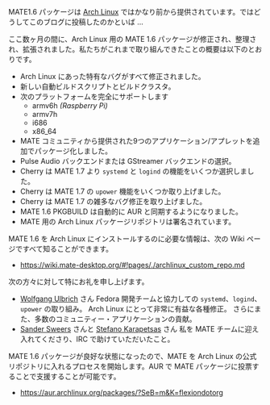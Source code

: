 <!-- 
.. link: 
.. description: 
.. tags: Arch Linux,Raspberry Pi,News
.. date: 2013/11/16 00:36:43
.. title: Arch Linux 用の MATE 1.6 版パッケージ
.. slug: 2013-11-16-mate-1.6-packages-for-arch-linux
.. author: Martin Wimpress
-->

MATE1.6 パッケージは [Arch Linux](https://www.archlinux.org) ではかなり前から提供されています。ではどうしてこのブログに投稿したのかといば ...

ここ数ヶ月の間に、Arch Linux 用の MATE 1.6 パッケージが修正され、整理され、拡張されました。私たちがこれまで取り組んできたことの概要は以下のとおりです。

  * Arch Linux にあった特有なバグがすべて修正されました。
  * 新しい自動ビルドスクリプトとビルドクラスタ。
  * 次のプラットフォームを完全にサポートします
    * armv6h *(Raspberry Pi)*
    * armv7h
    * i686
    * x86_64
  * MATE コミュニティから提供された9つのアプリケーション/アプレットを追加でパッケージ化しました。
  * Pulse Audio バックエンドまたは GStreamer バックエンドの選択。
  * Cherry は MATE 1.7 より `systemd` と `logind` の機能をいくつか選択しました。
  * Cherry は MATE 1.7 の `upower` 機能をいくつか取り上げました。
  * Cherry は MATE 1.7 の雑多なバグ修正を取り上げました。
  * MATE 1.6 PKGBUILD は自動的に AUR と同期するようになりました。
  * MATE 用の Arch Linux パッケージリポジトリは署名されています。

MATE 1.6 を Arch Linux にインストールするのに必要な情報は、次の Wiki ページですべて知ることができます。

  * <https://wiki.mate-desktop.org/#!pages/./archlinux_custom_repo.md>

次の方々に対して特にお礼を申し上げます。

  * [Wolfgang Ulbrich](https://github.com/raveit65) さん
  Fedora 開発チームと協力しての `systemd`、`logind`、`upower` の取り組み。
  Arch Linux にとって非常に有益な各種修正。
  さらにまた、多数のコミュニティー・アプリケーションの貢献。
  * [Sander Sweers](https://github.com/infirit) さんと [Stefano Karapetsas](https://github.com/stefano-k) さん
  私を MATE チームに迎え入れてくださり、IRC で助けていただいたこと。

MATE 1.6 パッケージが良好な状態になったので、MATE を Arch Linux の公式リポジトリに入れるプロセスを開始します。AUR で MATE パッケージに投票することで支援することが可能です。

  * <https://aur.archlinux.org/packages/?SeB=m&K=flexiondotorg>
